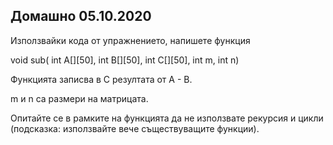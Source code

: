 ## Домашно 05.10.2020

Използвайки кода от упражнението, напишете функция

void sub( int A[][50], int B[][50], int C[][50], int m, int n)

Функцията записва в C резултата от A - B.

m и n са размери на матрицата.

Опитайте се в рамките на функцията да не използвате рекурсия и цикли (подсказка: използвайте вече съществуващите функции).
